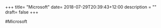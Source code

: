 +++
title= "Microsoft"
date= 2018-07-29T20:39:43+12:00
description = ""
draft= false
+++

#Microsoft

